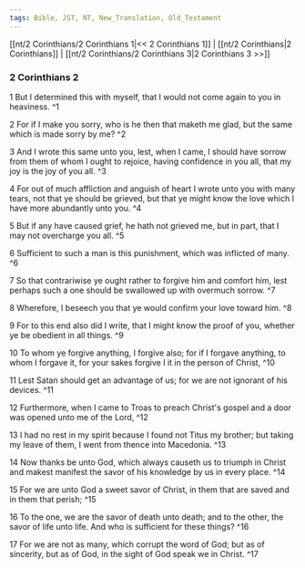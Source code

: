 ```yaml
---
tags: Bible, JST, NT, New_Translation, Old_Testament
---
```


[[nt/2 Corinthians/2 Corinthians 1|<< 2 Corinthians 1]] | [[nt/2 Corinthians|2 Corinthians]] | [[nt/2 Corinthians/2 Corinthians 3|2 Corinthians 3 >>]]

### 2 Corinthians 2

1 But I determined this with myself, that I would not come again to you in heaviness.  ^1

2 For if I make you sorry, who is he then that maketh me glad, but the same which is made sorry by me?  ^2

3 And I wrote this same unto you, lest, when I came, I should have sorrow from them of whom I ought to rejoice, having confidence in you all, that my joy is the joy of you all.  ^3

4 For out of much affliction and anguish of heart I wrote unto you with many tears, not that ye should be grieved, but that ye might know the love which I have more abundantly unto you.  ^4

5 But if any have caused grief, he hath not grieved me, but in part, that I may not overcharge you all.  ^5

6 Sufficient to such a man is this punishment, which was inflicted of many.  ^6

7 So that contrariwise ye ought rather to forgive him and comfort him, lest perhaps such a one should be swallowed up with overmuch sorrow.  ^7

8 Wherefore, I beseech you that ye would confirm your love toward him.  ^8

9 For to this end also did I write, that I might know the proof of you, whether ye be obedient in all things.  ^9

10 To whom ye forgive anything, I forgive also; for if I forgave anything, to whom I forgave it, for your sakes forgive I it in the person of Christ,  ^10

11 Lest Satan should get an advantage of us; for we are not ignorant of his devices.  ^11

12 Furthermore, when I came to Troas to preach Christ\'s gospel and a door was opened unto me of the Lord,  ^12

13 I had no rest in my spirit because I found not Titus my brother; but taking my leave of them, I went from thence into Macedonia.  ^13

14 Now thanks be unto God, which always causeth us to triumph in Christ and makest manifest the savor of his knowledge by us in every place.  ^14

15 For we are unto God a sweet savor of Christ, in them that are saved and in them that perish;  ^15

16 To the one, we are the savor of death unto death; and to the other, the savor of life unto life. And who is sufficient for these things?  ^16

17 For we are not as many, which corrupt the word of God; but as of sincerity, but as of God, in the sight of God speak we in Christ.  ^17

 
